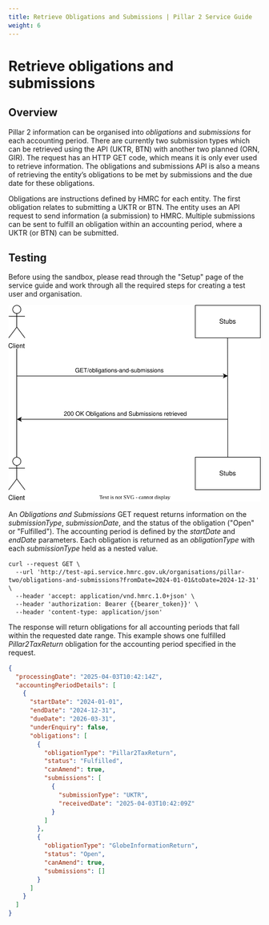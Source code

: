 ```yaml
---
title: Retrieve Obligations and Submissions | Pillar 2 Service Guide
weight: 6
---
```


# Retrieve obligations and submissions 

## Overview

Pillar 2 information can be organised into *obligations* and *submissions* for each accounting period. There are currently two submission types which can be retrieved using the API (UKTR, BTN) with another two planned (ORN, GIR). The request has an HTTP GET code, which means it is only ever used to retrieve information. The obligations and submissions API is also a means of retrieving the entity’s obligations to be met by submissions and the due date for these obligations.

Obligations are instructions defined by HMRC for each entity. The first obligation relates to submitting a UKTR or BTN. The entity uses an API request to send information (a submission) to HMRC. Multiple submissions can be sent to fulfill an obligation within an accounting period, where a UKTR (or BTN) can be submitted. 


## Testing

Before using the sandbox, please read through the "Setup" page of the service guide and work through all the required steps for creating a test user and organisation. 

<a href="figures/obligations-and-submissions.svg" target="blank"><img src="figures/obligations-and-submissions.svg" alt="Sequence diagram showing REST calls for returning obligations and submisssions" style="width:520px;" /></a>

An *Obligations and Submissions* GET request returns information on the *submissionType*, *submissionDate*, and the status of the obligation ("Open" or "Fulfilled"). The accounting period is defined by the *startDate* and *endDate* parameters. Each obligation is returned as an *obligationType* with each *submissionType* held as a nested value. 

```shell
curl --request GET \
  --url 'http://test-api.service.hmrc.gov.uk/organisations/pillar-two/obligations-and-submissions?fromDate=2024-01-01&toDate=2024-12-31' \
  --header 'accept: application/vnd.hmrc.1.0+json' \
  --header 'authorization: Bearer {{bearer_token}}' \
  --header 'content-type: application/json'
```

The response will return obligations for all accounting periods that fall within the requested date range. This example shows one fulfilled *Pillar2TaxReturn* obligation for the accounting period specified in the request.

```json
{
  "processingDate": "2025-04-03T10:42:14Z",
  "accountingPeriodDetails": [
    {
      "startDate": "2024-01-01",
      "endDate": "2024-12-31",
      "dueDate": "2026-03-31",
      "underEnquiry": false,
      "obligations": [
        {
          "obligationType": "Pillar2TaxReturn",
          "status": "Fulfilled",
          "canAmend": true,
          "submissions": [
            {
              "submissionType": "UKTR",
              "receivedDate": "2025-04-03T10:42:09Z"
            }
          ]
        },
        {
          "obligationType": "GlobeInformationReturn",
          "status": "Open",
          "canAmend": true,
          "submissions": []
        }
      ]
    }
  ]
}
```
